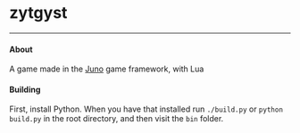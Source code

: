 # zytgyst
--------

#### About
A game made in the [Juno]( www.github.com/rxi/juno) game framework, with Lua

#### Building
First, install Python. When you have that installed run `./build.py` or `python build.py` in the root directory, and then visit the `bin` folder.
